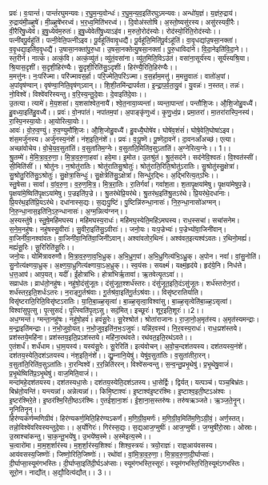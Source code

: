 

  
प्रवः॑। वः॒पान्तं॑। पान्तं॑रघुमन्यवः। र॒घु॒म॒न्य॒वोन्धः॑। र॒घु॒म॒न्य॒व॒इति॑रघुऽमन्यवः। अन्धो॑य॒ज्ञं। य॒ज्ञंरु॒द्राय॑। रु॒द्राय॑मी॒ळ्हुषे॑। मी॒ळ्हुषे॑भरध्वं। भ॒र॒ध्व॒मिति॑भरध्वं।। दि॒वोअ॑स्तोषि। अ॒स्तो॒ष्यसु॑रस्य। असु॑रस्यवी॒रैः। वी॒रैरि॑षु॒ध्येव॑। इ॒षु॒ध्येव॑म॒रुतः॑। इ॒षु॒ध्येवेती॑षु॒ध्याऽइ॑व। म॒रुतो॒रोद॑स्योः। रोद॑स्यो॒रिति॒रोद॑स्योः।।  
पत्नी॑वपू॒र्वहू॑तिं। पत्नी॒वेति॒पत्नी॑ऽइव। पू॒र्वहू॑तिंवावृ॒धद्यै॑। पू॒र्वहू॑ति॒मिति॑पू॒र्वऽहू॑तिं। वा॒वृ॒धद्या॑उ॒षसा॒नक्ता॑। व॒वृ॒धद्या॒इति॑व॒वृ॒धद्यै॑। उ॒षासा॒नक्ता॑पु॒रु॒धा। उ॒षसा॒नक्तेत्यु॒षसा॒नक्ता॑। पु॒रु॒धाविदा॑ने। वि॒दा॒नेइति॑वि॒दा॒ने।। स्त॒रीर्न। नात्कं॑। अत्कं॒वि। अत्कं॒व्यु॑तं। व्यु॑तं॒वसा॑ना। व्यु॑त॒मिति॒विऽउ॑तं। वसा॑ना॒सूर्य॑स्य। सूर्य॑स्यश्रि॒या। श्रि॒यास॒दृशी॑। स॒दृशी॒हिर॑ण्यैः। सु॒दृशी॒रिति॑सु॒ऽदृशीः॑। हिर॑ण्यै॒रिति॒हिर॑ण्यैः।।  
म॒मत्तु॑नः। नः॒परि॑ज्मा। परि॑ज्मावस॒र्हा। परि॒ज्मेति॒परि॑ऽज्मा। व॒स॒र्हाम॒मत्तु॑। म॒मत्तु॒वातः॑। वातो॑अ॒पां। अ॒पांवृष॑ण्वान्। वृष॑ण्वा॒निति॒वृष॑ण्ऽवान्।। शि॒शी॒तमि॑न्द्रापर्वता। इ॒न्द्रा॒प॒र्व॒ता॒यु॒वं। यु॒वन्नः॑। न॒स्तत्। तन्नः॑। नो॒विश्वे॑। विश्वे॑वरिस्यन्तु। व॒रि॒स्य॒न्तु॒दे॒वाः। दे॒वाइति॑दे॒वाः।।  
उ॒तत्या। त्यामे॑। मे॒य॒शसा॑। य॒शसा॑श्वेत॒नायै॑। श्वे॒त॒नाया॒व्यन्ता॑। व्यन्ता॒पान्ता॑। पन्तौ॑शि॒जः। औ॒शि॒जोहु॒वध्यै॑। हु॒वध्या॒इति॑हु॒वध्यै॑।। प्रवः॑। वो॒नपा॑तं। नपा॑तम॒पां। अ॒पाङ्कृ॑णुध्वं। कृ॒णु॒ध्वं॒प्र। प्रमा॒तरा॑। मा॒तरा॑रास्पि॒नस्य॑। रा॒स्पि॒नस्या॒योः। आ॒योरित्या॒योः।।  
आवः॑। वो॒रु॒व॒ण्युं। रु॒व॒ण्युमौ॑शि॒जः। औ॒शि॒जोहु॒वध्यै॑। हु॒वध्यै॒घोषे॑व। घोषे॑व॒शंसं॑। घोषे॒वेति॒घोषा॑ऽइव। शंस॒मर्जु॑नस्य। अर्जु॑नस्य॒नंशे॑। नंश॒इति॒नंशे॑।। प्रवः॑। वः॒पू॒ष्णॆ। पू॒ष्णॆदा॒वने॑। दा॒वनआँअच्छ॑। एत्या। अच्छा॑वोचेय। वो॒चे॒य॒व॒सुता॑तिं। व॒सुता॑तिम॒ग्नेः। व॒सुता॑ति॒मिति॑व॒सुऽता॑तिं। अ॒ग्नेरित्य॒ग्नेः।। 1।।  
श्रु॒तम्मे॑। मे॒मि॒त्रा॒व॒रु॒णा॒। मि॒त्रा॒व॒रु॒णा॒हवा॑। हवे॒मा। इ॒मोत। उ॒तश्रु॑तं। श्रु॒तं॒सद॑ने। सद॑नेवि॒श्वतः॑। वि॒श्वत॑स्सीं। सी॒मिति॑सीं।। श्रोतु॑नः। न॒श्रोतु॑रातिः। श्रोतु॑रातिसु॒श्रोतुः॑। श्रोतु॑राति॒रिति॒श्रोतु॑ऽरातिः। सु॒श्रोतु॑स्सु॒क्षेत्रा॑। सु॒श्रोतु॒रिति॑सु॒ऽश्रोतुः॑। सु॒क्षेत्रा॒सिन्धुः॑। सु॒क्षेत्रेति॑सु॒ऽक्षेत्रा॑। सिन्धु॑र॒द्भिः। अ॒द्भिरित्य॒त्ऽभिः।।  
स्तु॒षेसा। सावां॑। वां॒व॒रु॒ण॒। व॒रु॒ण॒मि॒त्र॒। मि॒त्र॒रा॒तिः। रा॒तिर्गवां॑। गवां॑श॒ता। श॒तापृ॒क्षया॑मेषु। पृ॒क्षया॑मेषुप॒ज्रे। पृ॒क्षया॑मे॒ष्विति॑पृ॒क्षऽया॑मेषु। प॒ज्रइति॑प॒ज्रे।। श्रु॒तर॑थेप्रि॒यर॑थे। श्रु॒तर॑थ॒इति॑श्रु॒तऽर॑थे। प्रि॒यर॑थे॒दधा॑नाः। प्रि॒यर॑थ॒इति॑प्रि॒यऽर॑थे। दधा॑नास्स॒द्यः। स॒द्यःपु॒ष्टिं। पु॒ष्टिन्नि॑रुन्धा॒नासः॑। नि॒रु॒न्धा॒नासो॑अग्मन्। नि॒रु॒न्धा॒नास॒इति॑नि॒ऽरु॒न्धानासः॑। अ॒ग्म॒न्नित्य॑ग्नन्।।  
अ॒स्यस्तु॑षे। स्तु॒षे॒महि॑मघस्य। महि॑मघस्य॒राधः॑। महि॑मघ॒स्येति॒महि॑ऽमघस्य। राध॒स्सचा॑। सचा॑सनेम। स॒ने॒म॒नहु॑षः। नहु॑षस्सु॒वीराः॑। सु॒वीरा॒इति॑सु॒ऽवीराः॑।। जनो॒यः। यःप॒ज्रेभ्यः॑। प॒ज्रेभ्यो॑वा॒जिनी॑वान्। वा॒जिनी॑वा॒नश्वा॑वतः। वा॒जिनी॑वा॒निति॑वा॒जिनी॑ऽवान्। अश्वा॑वतोर॒थिनः॑। अश्व॑वत॒इत्यश्व॑ऽवतः। र॒थिनो॒मह्यं॑। मह्यं॑सू॒रिः। सू॒रिरिति॑सू॒रिः।।  
जनो॒यः। योमि॑त्रावरुणौ। मि॒त्रा॒व॒रु॒णा॒व॒भि॒ध्रुक्। अ॒भि॒ध्रुग॒पां। अ॒भि॒ध्रुगित्य॑भि॒ऽध्रु॒क्। अ॒पोन। नवां॑। वां॒सु॒नोति॑। सु॒नोत्य॑क्ष्णया॒ध्रुक्। अ॒क्ष्ण॒या॒ध्रुगित्य॑क्ष्णाया॒ऽअ॒ध्रुक्।। स्व॒यंसः। सयक्ष्मं॑। यक्ष्मं॒हृद॑ये। हृद॑ये॒नि। निध॑त्ते। ध॒त्त॒आप॑। आप॒यत्। यदीं॑। ईं॒होत्रा॑भिः। होत्रा॑भिर्ऋ॒तावा॑। ऋ॒तवेत्यृ॒तऽवा॑।।  
सव्राध॑तः। व्राध॑तो॒नहु॑षः। नहु॑षो॒दंसु॑जूतः। दंसु॑जूत॒श्शर्ध॑स्तरः। दंसु॑जूत॒इति॒दंऽसु॑जूतः। शर्ध॑स्तरोन॒रां। शर्ध॑स्तर॒इति॒शर्धः॑ऽतरः। न॒राङ्गू॒र्तश्र॑वाः। गू॒र्तश्र॑वा॒इति॑गू॒र्तऽश्र॑वाः।। विसृ॑ष्टरातिर्याति। विसृ॑ष्टराति॒रिति॒विसृ॑ष्टऽरातिः। या॒ति॒बा॒ळ्ह॒सृत्वा॑। बा॒ळ्ह॒सृत्वा॒विश्वा॑सु। बा॒ळ्ह॒सृत्वेति॑बा॒ळ्ह॒ऽसृत्वा॑। विश्वा॑सुपृ॒त्सु। पृ॒त्सुसदं॑। पृ॒त्स्विति॑पृ॒त्ऽसु। सदं॒मित्। इच्छूरः॑। शूर॒इति॒शूरः॑।।2।।  
अध॒ग्मन्त॑। ग्मन्ता॒नहु॑षः। नहु॑षो॒हवं॑। हवं॑सू॒रेः। सू॒रेश्श्रोत॑। श्रोता॑राजानः। रा॒जा॒नो॒अ॒मृत॑स्य। अ॒मृत॑स्यमन्द्राः। म॒न्द्रा॒इति॑मन्द्राः।। न॒भो॒जुवो॒यत्। न॒भो॒जुव॒इति॑न॒भः॒ऽजुवः॑। यन्नि॑र॒वस्य॑। नि॒र॒वस्य॒राधः॑। राधः॒प्रश॑स्तये। प्रश॑स्तये॒महि॑ना। प्रश॑स्तय॒इति॒प्रऽश॑स्तये। महि॑ना॒रथ॑वते। रथ॑वत॒इति॒रथ॑ऽवते।।  
ए॒तंशर्धं॑। शर्धं॑धाम। धा॒म॒यस्य॑। यस्य॑सू॒रेः। सू॒रेरिति॑। इत्य॑वोचन्। अ॒वो॒च॒न्दश॑तयस्य। दश॑तयस्य॒नंशे॑। दश॑तय॒स्येति॒दश॑ऽतयस्य। नंश॒इति॒नंशे॑।। द्यु॒म्नानि॒येषु॑। येषु॑व॒सुता॑तिः। व॒सुता॑तीरा॒रन्। व॒सुता॑ति॒रिति॑व॒सुऽता॑तिः। रा॒रन्विश्वे॑। र॒र॒न्निति॑ररन्। विश्वे॑सन्वन्तु। स॒न्व॒न्तु॒प्रभृ॒थेषु॑। प्र॒भृ॒थेषु॒वाजं॑। प्र॒भृ॒थेष्विति॑प्र॒ऽभृ॒थेषु॑। वाज॒मिति॒वाजं॑।।  
मन्दा॑महे॒दश॑तयस्य। दश॑तस्यधा॒सेः। दश॑तय॒स्येति॒दश॑ऽतस्य। धा॒सेर्द्विः। द्विर्यत्। यत्पञ्च॑। पञ्च॒बिभ्र॑तः। बिभ्र॑तो॒यन्ति॑। यन्त्यन्ना॑। अन्नेत्यन्ना॑।। किमि॒ष्टाश्वः॑। इ॒ष्टाश्व॑इ॒ष्टर॑श्मिः। इ॒ष्टाश्व॒इती॒ष्टऽअ॑श्वः । इ॒ष्टर॑श्मिरे॒ते। इ॒ष्ठर॑श्मि॒रिती॒ष्ठऽर॑श्मिः। ए॒तई॑शा॒ना॒शः॑। ई॒शा॒ना॒स॒स्तरु॑षः। तरु॑षऋञ्जते। ऋ॒ञ्ज॒ते॒नॄ॒न्। नॄनितिनॄ॒न्।।  
हिर॑ण्यकर्णम्मणिग्रीवं। हिर॑ण्यकर्ण॒मिति॒हिर॑ण्यऽकर्णं। म॒णि॒ग्री॒व॒मर्णः॑। म॒णि॒ग्री॒व॒मिति॑म॒णि॒ऽग्री॒वं॒। अर्ण॒स्तत्। तन्नो॒विश्वे॑वरिवस्यन्तुदे॒वाः।। अ॒र्योगिरः॑। गिर॑स्स॒द्यः। स॒द्यआज॒ग्मुषीः॑। आज॒ग्मुषीः॑। ज॒ग्मुषी॑रो॒स्राः। ओस्राः। उ॒स्राश्चा॑कन्तु। चा॒क॒न्तू॒भये॑षु। उ॒भये॑ष्व॒स्मे। अ॒स्मेइत्य॒स्मे।।  
च॒त्वारो॑मा। मा॒म॒श॒र्शार॑स्य। म॒श॒र्शा॒र॑स्य॒शिश्वः॑। शिश्व॒स्त्रयः॑। त्रयो॒राज्ञः॑। राज्ञ॒आय॑वसस्य। आय॑वसस्य॒जिष्णॊः॑। जिष्णो॒रिति॒जिष्णोः॑।। रथो॑वां। वां॒मि॒त्रा॒व॒रु॒णा॒। मि॒त्रा॒व॒रु॒णा॒दी॒र्घाप्साः॑। दी॒र्घाप्सा॒स्यूम॑गभस्तिः। दी॒र्घाप्सा॒इति॑दी॒र्घऽअ॑प्साः। स्यूम॑गभस्ति॒स्सूरः॑। स्यूम॑गभस्ति॒रिति॒स्यूम॑ऽगभस्तिः। सूरो॒न। नाद्यौ॑त्। अ॒द्यौ॒दित्य॑द्यौत्।। 3।।  
